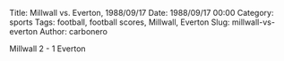 Title: Millwall vs. Everton, 1988/09/17
Date: 1988/09/17 00:00
Category: sports
Tags: football, football scores, Millwall, Everton
Slug: millwall-vs-everton
Author: carbonero


Millwall 2 - 1 Everton
